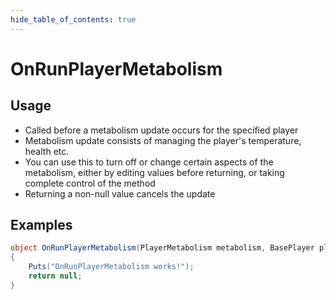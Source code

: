 ```yaml
---
hide_table_of_contents: true
---
```


# OnRunPlayerMetabolism

## Usage

* Called before a metabolism update occurs for the specified player
* Metabolism update consists of managing the player's temperature, health etc.
* You can use this to turn off or change certain aspects of the metabolism, either by editing values before returning, or taking complete control of the method
* Returning a non-null value cancels the update

## Examples

```csharp title=""
object OnRunPlayerMetabolism(PlayerMetabolism metabolism, BasePlayer player, float delta)
{
    Puts("OnRunPlayerMetabolism works!");
    return null;
}
```
